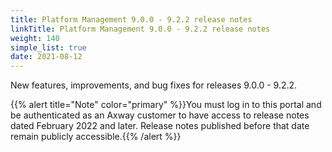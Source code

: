 ```yaml
---
title: Platform Management 9.0.0 - 9.2.2 release notes
linkTitle: Platform Management 9.0.0 - 9.2.2 release notes
weight: 140
simple_list: true
date: 2021-08-12
---
```

New features, improvements, and bug fixes for releases 9.0.0 - 9.2.2.

{{% alert title="Note" color="primary" %}}You must log in to this portal and be authenticated as an Axway customer to have access to release notes dated February 2022 and later. Release notes published before that date remain publicly accessible.{{% /alert %}}
